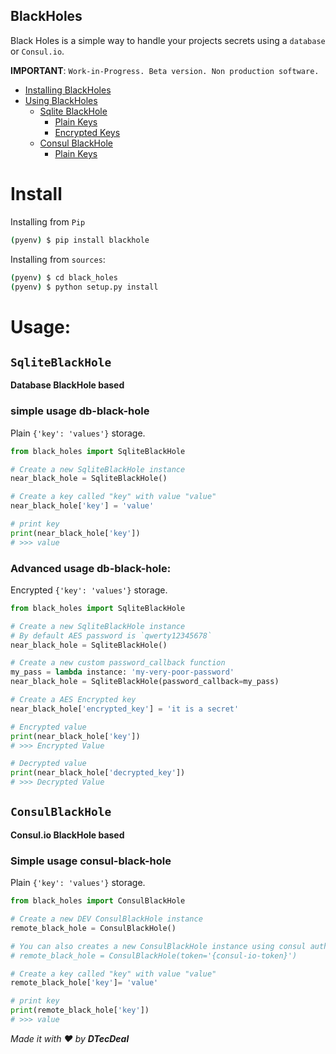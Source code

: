 BlackHoles
---

Black Holes is a simple way to handle your projects secrets using a `database` or `Consul.io`.

**IMPORTANT**: `Work-in-Progress. Beta version. Non production software.`

+ [Installing BlackHoles](#install)
+ [Using BlackHoles](#usage)
    - [Sqlite BlackHole](#sqliteblackhole)
        * [Plain Keys](#simple-usage-db-black-hole)
        * [Encrypted Keys](#advanced-usage-db-black-hole)
    - [Consul BlackHole](#consulblackhole)
        * [Plain Keys](#simple-usage-consul-black-hole)
    
# Install

Installing from `Pip`

```bash
(pyenv) $ pip install blackhole
```
    

Installing from `sources`:

```bash
(pyenv) $ cd black_holes
(pyenv) $ python setup.py install
```

# Usage:

## `SqliteBlackHole` 

__Database BlackHole based__ 

### simple usage db-black-hole

Plain `{'key': 'values'}` storage.

```python
from black_holes import SqliteBlackHole

# Create a new SqliteBlackHole instance
near_black_hole = SqliteBlackHole()

# Create a key called "key" with value "value"
near_black_hole['key'] = 'value'

# print key
print(near_black_hole['key'])
# >>> value
``` 

###  Advanced usage db-black-hole:

Encrypted `{'key': 'values'}` storage.

```python
from black_holes import SqliteBlackHole

# Create a new SqliteBlackHole instance
# By default AES password is `qwerty12345678`
near_black_hole = SqliteBlackHole()

# Create a new custom password_callback function
my_pass = lambda instance: 'my-very-poor-password'
near_black_hole = SqliteBlackHole(password_callback=my_pass)

# Create a AES Encrypted key
near_black_hole['encrypted_key'] = 'it is a secret'

# Encrypted value
print(near_black_hole['key'])
# >>> Encrypted Value

# Decrypted value
print(near_black_hole['decrypted_key'])
# >>> Decrypted Value
```

## `ConsulBlackHole` 

__Consul.io BlackHole based__ 

### Simple usage consul-black-hole

Plain `{'key': 'values'}` storage.

```python
from black_holes import ConsulBlackHole

# Create a new DEV ConsulBlackHole instance
remote_black_hole = ConsulBlackHole()

# You can also creates a new ConsulBlackHole instance using consul auth token
# remote_black_hole = ConsulBlackHole(token='{consul-io-token}')

# Create a key called "key" with value "value"
remote_black_hole['key']= 'value'

# print key
print(remote_black_hole['key'])
# >>> value
```


_Made it with ❤ by __DTecDeal___
